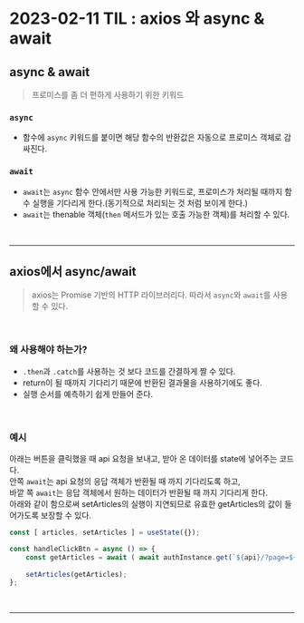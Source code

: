 # 2023-02-11 TIL : axios 와 async & await

## async & await
> 프로미스를 좀 더 편하게 사용하기 위한 키워드
### `async`
- 함수에 `async` 키워드를 붙이면 해당 함수의 반환값은 자동으로 프로미스 객체로 감싸진다.
### `await`
- `await`는 `async` 함수 안에서만 사용 가능한 키워드로, 프로미스가 처리될 때까지 함수 실행을 기다리게 한다.(동기적으로 처리되는 것 처럼 보이게 한다.)
- `await`는 thenable 객체(`then` 메서드가 있는 호출 가능한 객체)를 처리할 수 있다.

<br>  

***

## axios에서 async/await
> axios는 Promise 기반의 HTTP 라이브러리다. 따라서 `async`와 `await`를 사용할 수 있다.

<br>

### 왜 사용해야 하는가?
- `.then`과 `.catch`를 사용하는 것 보다 코드를 간결하게 짤 수 있다. 
- return이 될 때까지 기다리기 때문에 반환된 결과물을 사용하기에도 좋다. 
- 실행 순서를 예측하기 쉽게 만들어 준다.

<br>

### 예시
아래는 버튼을 클릭했을 때 api 요청을 보내고, 받아 온 데이터를 state에 넣어주는 코드다.<br>
안쪽 `await`는 api 요청의 응답 객체가 반환될 때 까지 기다리도록 하고, <br> 바깥 쪽 `await`는 응답 객체에서 원하는 데이터가 반환될 때 까지 기다리게 한다. <br>
아래와 같이 함으로써 setArticles의 실행이 지연되므로 유효한 getArticles의 값이 들어가도록 보장할 수 있다. <br>

```jsx
const [ articles, setArticles ] = useState({});

const handleClickBtn = async () => {
    const getArticles = await ( await authInstance.get(`${api}/?page=${page + 1}`) ).data.data.content;
    
    setArticles(getArticles);
};
```
<br>

*** 
